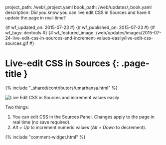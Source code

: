 project_path: /web/_project.yaml
book_path: /web/updates/_book.yaml
description: Did you know you can live edit CSS in Sources and have it update the page in real-time?

{# wf_updated_on: 2015-07-23 #}
{# wf_published_on: 2015-07-23 #}
{# wf_tags: devtools #}
{# wf_featured_image: /web/updates/images/2015-07-24-live-edit-css-in-sources-and-increment-values-easily/live-edit-css-sources.gif #}

# Live-edit CSS in Sources {: .page-title }

{% include "_shared/contributors/umarhansa.html" %}


<img src="/web/updates/images/2015-07-24-live-edit-css-in-sources-and-increment-values-easily/live-edit-css-sources.gif" alt="Live Edit CSS in Sources and increment values easily">

Two things:

<ol>
<li>You can edit CSS in the Sources Panel. Changes apply to the page in real time (no save required).</li>
<li>
<em>Alt + Up</em> to increment numeric values (<em>Alt + Down</em> to decrement).</li>
</ol>


{% include "comment-widget.html" %}
